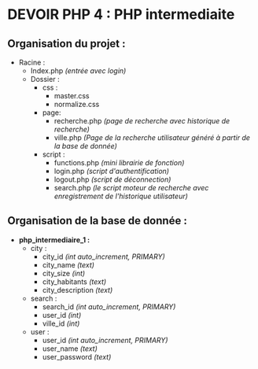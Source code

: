 # DEVOIR PHP 4 : PHP intermediaite

## Organisation du projet : 

- Racine : 
  - Index.php *(entrée avec login)*
  - Dossier : 
    - css :
      - master.css
      - normalize.css
    - page:
      - recherche.php *(page de recherche avec historique de recherche)*
      - ville.php *(Page de la recherche utilisateur généré à partir de la base de donnée)*
    - script :
      - functions.php *(mini librairie de fonction)*
      - login.php *(script d'authentification)*
      - logout.php *(script de déconnection)*
      - search.php *(le script moteur de recherche avec enregistrement de l'historique utilisateur)*

## Organisation de la base de donnée :

- **php_intermediaire_1 :**
  - city :
    - city_id *(int auto_increment, PRIMARY)*
    - city_name *(text)*
    - city_size *(int)*
    - city_habitants *(text)*
    - city_description *(text)*
  - search :
    - search_id *(int auto_increment, PRIMARY)*
    - user_id *(int)*
    - ville_id *(int)*
  - user :
    - user_id *(int auto_increment, PRIMARY)*
    - user_name *(text)*
    - user_password *(text)*